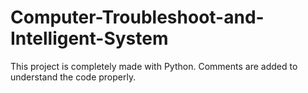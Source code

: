 # Computer-Troubleshoot-and-Intelligent-System
This project is completely made with Python. Comments are added to understand the code properly.
